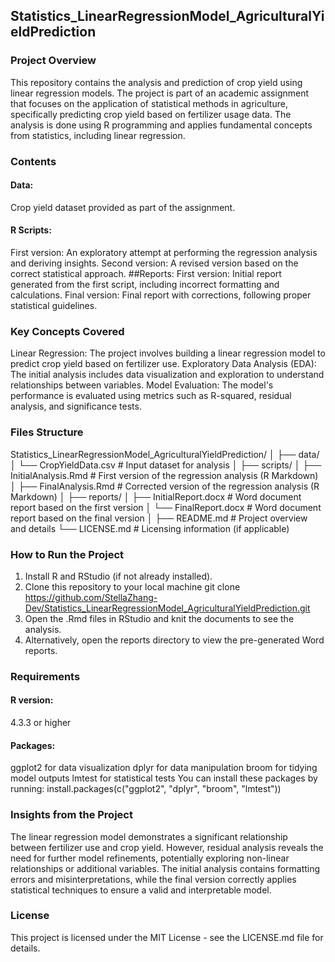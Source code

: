 ## Statistics_LinearRegressionModel_AgriculturalYieldPrediction

### Project Overview
This repository contains the analysis and prediction of crop yield using linear regression models. The project is part of an academic assignment that focuses on the application of statistical methods in agriculture, specifically predicting crop yield based on fertilizer usage data. The analysis is done using R programming and applies fundamental concepts from statistics, including linear regression.

### Contents
#### Data: 
Crop yield dataset provided as part of the assignment.
#### R Scripts:
First version: An exploratory attempt at performing the regression analysis and deriving insights.
Second version: A revised version based on the correct statistical approach.
##Reports:
First version: Initial report generated from the first script, including incorrect formatting and calculations.
Final version: Final report with corrections, following proper statistical guidelines.

### Key Concepts Covered
Linear Regression: The project involves building a linear regression model to predict crop yield based on fertilizer use.
Exploratory Data Analysis (EDA): The initial analysis includes data visualization and exploration to understand relationships between variables.
Model Evaluation: The model's performance is evaluated using metrics such as R-squared, residual analysis, and significance tests.

### Files Structure

Statistics_LinearRegressionModel_AgriculturalYieldPrediction/
│
├── data/
│   └── CropYieldData.csv          # Input dataset for analysis
│
├── scripts/
│   ├── InitialAnalysis.Rmd        # First version of the regression analysis (R Markdown)
│   ├── FinalAnalysis.Rmd          # Corrected version of the regression analysis (R Markdown)
│
├── reports/
│   ├── InitialReport.docx         # Word document report based on the first version
│   └── FinalReport.docx           # Word document report based on the final version
│
├── README.md                      # Project overview and details
└── LICENSE.md                     # Licensing information (if applicable)

### How to Run the Project
1. Install R and RStudio (if not already installed).
2. Clone this repository to your local machine git clone https://github.com/StellaZhang-Dev/Statistics_LinearRegressionModel_AgriculturalYieldPrediction.git
3. Open the .Rmd files in RStudio and knit the documents to see the analysis.
4. Alternatively, open the reports directory to view the pre-generated Word reports.

### Requirements
#### R version: 
4.3.3 or higher
#### Packages:
ggplot2 for data visualization
dplyr for data manipulation
broom for tidying model outputs
lmtest for statistical tests
You can install these packages by running:
install.packages(c("ggplot2", "dplyr", "broom", "lmtest"))

### Insights from the Project
The linear regression model demonstrates a significant relationship between fertilizer use and crop yield. However, residual analysis reveals the need for further model refinements, potentially exploring non-linear relationships or additional variables.
The initial analysis contains formatting errors and misinterpretations, while the final version correctly applies statistical techniques to ensure a valid and interpretable model.

### License
This project is licensed under the MIT License - see the LICENSE.md file for details.

